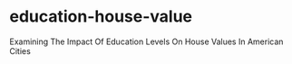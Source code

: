 # education-house-value
Examining The Impact Of Education Levels On House Values In American Cities 
